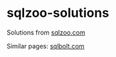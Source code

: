 # sqlzoo-solutions

Solutions from [sqlzoo.com](sqlzoo.com) 

Similar pages: [sqlbolt.com](sqlbolt.com)
